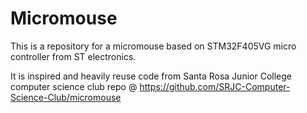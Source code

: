 # Micromouse

This is a repository for a micromouse based on STM32F405VG micro controller from ST electronics. 

It is inspired and heavily reuse code from Santa Rosa Junior College computer science club repo @
https://github.com/SRJC-Computer-Science-Club/micromouse

